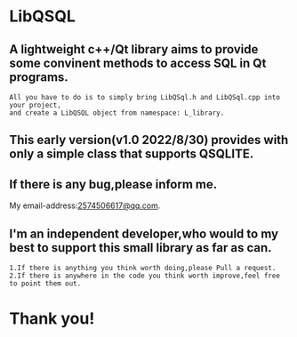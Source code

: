 # LibQSQL
## A lightweight c++/Qt library aims to provide some convinent methods to access SQL in Qt programs.
    All you have to do is to simply bring LibQSql.h and LibQSql.cpp into your project,
    and create a LibQSQL object from namespace: L_library.
## This early version(v1.0 2022/8/30) provides with only a simple class that supports QSQLITE.
## If there is any bug,please inform me.
   My email-address:2574506617@qq.com.
## I'm an independent developer,who would to my best to support this small library as far as can.
    1.If there is anything you think worth doing,please Pull a request.
    2.If there is anywhere in the code you think worth improve,feel free to point them out.
    
# Thank you!

   
